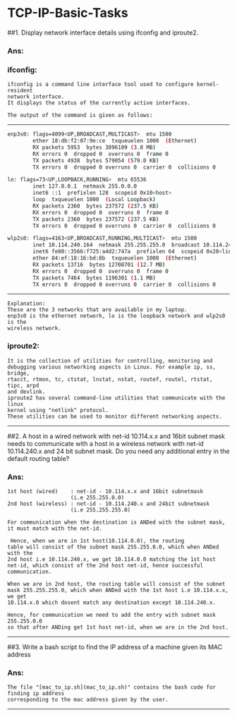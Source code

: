 # TCP-IP-Basic-Tasks

##1.	Display network interface details using ifconfig and iproute2.
### Ans:
###	ifconfig:
	
	ifconfig is a command line interface tool used to configure kernel-resident 
	network interface.
	It displays the status of the currently active interfaces.

	The output of the command is given as follows:
***************************************************************************
```bash
enp3s0: flags=4099<UP,BROADCAST,MULTICAST>  mtu 1500
        ether 18:db:f2:07:9e:ce  txqueuelen 1000  (Ethernet)
        RX packets 5953  bytes 3896109 (3.8 MB)
        RX errors 0  dropped 0  overruns 0  frame 0
        TX packets 4938  bytes 579054 (579.0 KB)
        TX errors 0  dropped 0 overruns 0  carrier 0  collisions 0

lo: flags=73<UP,LOOPBACK,RUNNING>  mtu 65536
        inet 127.0.0.1  netmask 255.0.0.0
        inet6 ::1  prefixlen 128  scopeid 0x10<host>
        loop  txqueuelen 1000  (Local Loopback)
        RX packets 2360  bytes 237572 (237.5 KB)
        RX errors 0  dropped 0  overruns 0  frame 0
        TX packets 2360  bytes 237572 (237.5 KB)
        TX errors 0  dropped 0 overruns 0  carrier 0  collisions 0

wlp2s0: flags=4163<UP,BROADCAST,RUNNING,MULTICAST>  mtu 1500
        inet 10.114.240.164  netmask 255.255.255.0  broadcast 10.114.240.255
        inet6 fe80::3566:f725:a4d2:747a  prefixlen 64  scopeid 0x20<link>
        ether 84:ef:18:16:bd:8b  txqueuelen 1000  (Ethernet)
        RX packets 13716  bytes 12708701 (12.7 MB)
        RX errors 0  dropped 0  overruns 0  frame 0
        TX packets 7464  bytes 1196301 (1.1 MB)
        TX errors 0  dropped 0 overruns 0  carrier 0  collisions 0
```
****************************************************************************

	Explanation:
	These are the 3 networks that are available in my laptop.
	enp3s0 is the ethernet network, lo is the loopback network and wlp2s0 is the 
	wireless network.


###	iproute2:
	
	It is the collection of utilities for controlling, monitoring and
	debugging various networking aspects in Linux. For example ip, ss, bridge,
	rtacct, rtmon, tc, ctstat, lnstat, nstat, routef, routel, rtstat, tipc, arpd
	and devlink. 
	iproute2 has several command-line utilities that communicate with the linux 
	kernel using "netlink" protocol.
	These utilities can be used to monitor different networking aspects.


------------------------------------------------------------------------------

##2.	A host in a wired network with net-id 10.114.x.x and 16bit subnet mask needs to communicate with a host in a wireless network with net-id 10.114.240.x and 24 bit subnet mask. Do you need any additional entry in the default routing table?
### Ans:
	1st host (wired)    : net-id - 10.114.x.x and 16bit subnetmask 
						(i.e 255.255.0.0)
	2nd host (wireless) : net-id - 10.114.240.x and 24bit subnetmask 
						(i.e 255.255.255.0)
	
	For communication when the destination is ANDed with the subnet mask,
	it must match with the net-id.

	 Hence, when we are in 1st host(10.114.0.0), the routing
	table will consist of the subnet mask 255.255.0.0, which when ANDed with the
	2nd host i.e 10.114.240.x, we get 10.114.0.0 matching the 1st host
	net-id, which consist of the 2nd host net-id, hence successful communication.
	
	When we are in 2nd host, the routing table will consist of the subnet
	mask 255.255.255.0, which when ANDed with the 1st host i.e 10.114.x.x, we get
	10.114.x.0 which dosent match any destination except 10.114.240.x.

	Hence, for communication we need to add the entry with subnet mask 255.255.0.0
	so that after ANDing get 1st host net-id, when we are in the 2nd host.

------------------------------------------------------------------------------

##3. Write a bash script to find the IP address of a machine given its MAC address
### Ans:
	The file "[mac_to_ip.sh](mac_to_ip.sh)" contains the bash code for finding ip address 
	corresponding to the mac address given by the user.

-----------------------------------------------------------------------------
